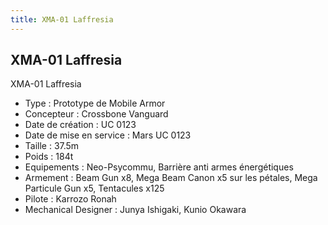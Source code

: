 ```yaml
---
title: XMA-01 Laffresia
---
```


XMA-01 Laffresia
----------------





XMA-01 Laffresia   
  
- Type : Prototype de Mobile Armor  
- Concepteur : Crossbone Vanguard  
- Date de création : UC 0123  
- Date de mise en service : Mars UC 0123  
- Taille : 37.5m  
- Poids : 184t  
- Equipements : Neo-Psycommu, Barrière anti armes énergétiques  
- Armement : Beam Gun x8, Mega Beam Canon x5 sur les pétales, Mega Particule Gun x5, Tentacules x125  
- Pilote : Karrozo Ronah  
- Mechanical Designer : Junya Ishigaki, Kunio Okawara  
  


